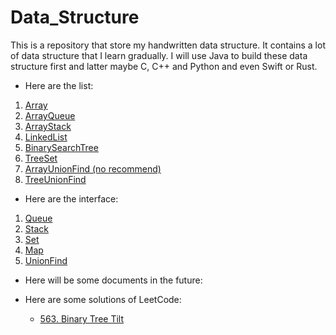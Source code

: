 # Data_Structure
This is a repository that store my handwritten data structure.
It contains a lot of data structure that I learn gradually.
I will use Java to build these data structure first and latter maybe C, C++ and Python and even Swift or Rust.

* Here are the list:
1. [Array](https://github.com/MrZLeo/Data_Structure/blob/master/code/Array.java)
2. [ArrayQueue](https://github.com/MrZLeo/Data_Structure/blob/master/code/ArrayQueue.java)
3. [ArrayStack](https://github.com/MrZLeo/Data_Structure/blob/master/code/ArrayStack.java)
4. [LinkedList](https://github.com/MrZLeo/Data_Structure/blob/master/code/LinkedList.java)
5. [BinarySearchTree](https://github.com/MrZLeo/Data_Structure/blob/master/code/BST.java)
6. [TreeSet](https://github.com/MrZLeo/Data_Structure/blob/master/code/TreeSet.java)
7. [ArrayUnionFind (no recommend)](https://github.com/MrZLeo/Data_Structure/blob/master/code/ArrayUnionFind.java)
8. [TreeUnionFind](https://github.com/MrZLeo/Data_Structure/blob/master/code/TreeUnionFind.java)

* Here are the interface:
1. [Queue](https://github.com/MrZLeo/Data_Structure/blob/master/code/Queue.java)
2. [Stack](https://github.com/MrZLeo/Data_Structure/blob/master/code/Stack.java)
3. [Set](https://github.com/MrZLeo/Data_Structure/blob/master/code/Set.java)
4. [Map](https://github.com/MrZLeo/Data_Structure/blob/master/code/Map.java)
5. [UnionFind](https://github.com/MrZLeo/Data_Structure/blob/master/code/UnionFind.java)

* Here will be some documents in the future:

* Here are some solutions of LeetCode:
    * [563. Binary Tree Tilt](https://github.com/MrZLeo/Data_Structure/blob/master/LeetCode/BinaryTreeTilt.java)
